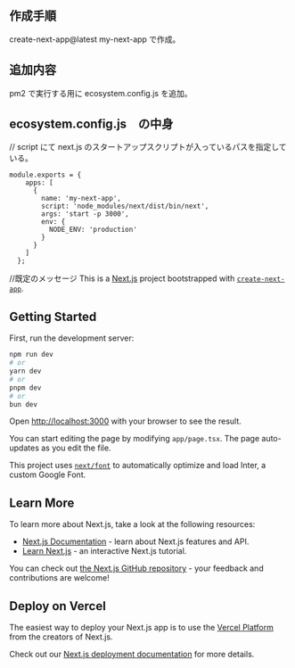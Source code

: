 ## 作成手順  
create-next-app@latest my-next-app で作成。

## 追加内容  
pm2 で実行する用に ecosystem.config.js を追加。

## ecosystem.config.js　の中身 
// script にて next.js のスタートアップスクリプトが入っているパスを指定している。  
```
module.exports = {  
    apps: [  
      {  
        name: 'my-next-app',  
        script: 'node_modules/next/dist/bin/next',  
        args: 'start -p 3000',  
        env: {  
          NODE_ENV: 'production'  
        }
      }
    ]
  };
```   

//既定のメッセージ
This is a [Next.js](https://nextjs.org/) project bootstrapped with [`create-next-app`](https://github.com/vercel/next.js/tree/canary/packages/create-next-app).

## Getting Started

First, run the development server:

```bash
npm run dev
# or
yarn dev
# or
pnpm dev
# or
bun dev
```

Open [http://localhost:3000](http://localhost:3000) with your browser to see the result.

You can start editing the page by modifying `app/page.tsx`. The page auto-updates as you edit the file.

This project uses [`next/font`](https://nextjs.org/docs/basic-features/font-optimization) to automatically optimize and load Inter, a custom Google Font.

## Learn More

To learn more about Next.js, take a look at the following resources:

- [Next.js Documentation](https://nextjs.org/docs) - learn about Next.js features and API.
- [Learn Next.js](https://nextjs.org/learn) - an interactive Next.js tutorial.

You can check out [the Next.js GitHub repository](https://github.com/vercel/next.js/) - your feedback and contributions are welcome!

## Deploy on Vercel

The easiest way to deploy your Next.js app is to use the [Vercel Platform](https://vercel.com/new?utm_medium=default-template&filter=next.js&utm_source=create-next-app&utm_campaign=create-next-app-readme) from the creators of Next.js.

Check out our [Next.js deployment documentation](https://nextjs.org/docs/deployment) for more details.
